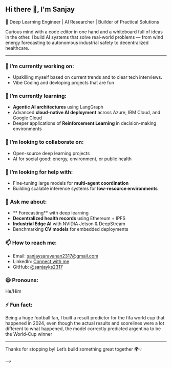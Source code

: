 ## Hi there 👋, I'm Sanjay


🚀 Deep Learning Engineer | AI Researcher | Builder of Practical Solutions

Curious mind with a code editor in one hand and a whiteboard full of ideas in the other. I build AI systems that solve real-world problems — from wind energy forecasting to autonomous industrial safety to decentralized healthcare.

---

### 🔭 I’m currently working on:
- Upskilling myself based on current trends and to clear tech interviews.
- Vibe Coding and devloping projects that are fun


### 🌱 I’m currently learning:
- **Agentic AI architectures** using LangGraph
- Advanced **cloud-native AI deployment** across Azure, IBM Cloud, and Google Cloud
- Deeper applications of **Reinforcement Learning** in decision-making environments

### 👯 I’m looking to collaborate on:
- Open-source deep learning projects
- AI for social good: energy, environment, or public health

### 🤔 I’m looking for help with:
- Fine-tuning large models for **multi-agent coordination**
- Building scalable inference systems for **low-resource environments**

### 💬 Ask me about:
- ** Forecasting** with deep learning
- **Decentralized health records** using Ethereum + IPFS
- **Industrial Edge AI** with NVIDIA Jetson & DeepStream
- Benchmarking **CV models** for embedded deployments

### 📫 How to reach me:
- Email: sanjaysaravanan2317@gmail.com
- LinkedIn: [Connect with me](https://linkedin.com/in/sanjayks2317)
- GitHub: [@sanjayks2317](https://github.com/sanjay-ks23)

### 😄 Pronouns:
He/Him

### ⚡ Fun fact:
Being a huge football fan, I built a result predictor for the fifa world cup that happened in 2024, even though the actual results and scorelines were a lot different to what happened, the model correctly predicted argentina to be the World-Cup winner

---

Thanks for stopping by! Let’s build something great together 🌍💡

-->
